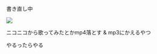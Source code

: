 書き直し中

![](http://31.media.tumblr.com/35d5b51e557db49b7b16d3903ae8da73/tumblr_mkmgtzwogR1rmauzpo1_500.jpg)

ニコニコから歌ってみたとかmp4落とす & mp3にかえるやつ

やるったらやる
